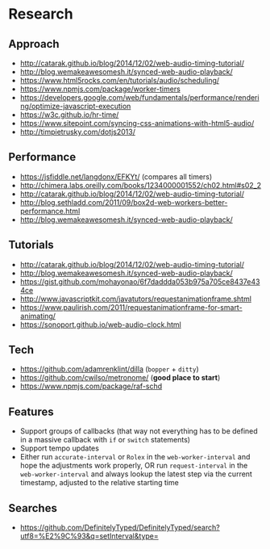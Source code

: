 # Research

## Approach

- http://catarak.github.io/blog/2014/12/02/web-audio-timing-tutorial/
- http://blog.wemakeawesomesh.it/synced-web-audio-playback/
- https://www.html5rocks.com/en/tutorials/audio/scheduling/
- https://www.npmjs.com/package/worker-timers
- https://developers.google.com/web/fundamentals/performance/rendering/optimize-javascript-execution
- https://w3c.github.io/hr-time/
- https://www.sitepoint.com/syncing-css-animations-with-html5-audio/
- http://timpietrusky.com/dotjs2013/

## Performance

- https://jsfiddle.net/langdonx/EFKYt/ (compares all timers)
- http://chimera.labs.oreilly.com/books/1234000001552/ch02.html#s02_2
- http://catarak.github.io/blog/2014/12/02/web-audio-timing-tutorial/
- http://blog.sethladd.com/2011/09/box2d-web-workers-better-performance.html
- http://blog.wemakeawesomesh.it/synced-web-audio-playback/

## Tutorials

- http://catarak.github.io/blog/2014/12/02/web-audio-timing-tutorial/
- http://blog.wemakeawesomesh.it/synced-web-audio-playback/
- https://gist.github.com/mohayonao/6f7daddda053b975a705ce8437e434ce
- http://www.javascriptkit.com/javatutors/requestanimationframe.shtml
- https://www.paulirish.com/2011/requestanimationframe-for-smart-animating/
- https://sonoport.github.io/web-audio-clock.html

## Tech

- https://github.com/adamrenklint/dilla (`bopper` + `ditty`)
- https://github.com/cwilso/metronome/ (**good place to start**)
- https://www.npmjs.com/package/raf-schd

## Features

- Support groups of callbacks (that way not everything has to be defined in a massive callback with `if` or `switch` statements)
- Support tempo updates
- Either run `accurate-interval` or `Rolex` in the `web-worker-interval` and hope the adjustments work properly, OR run `request-interval` in the `web-worker-interval` and always lookup the latest step via the current timestamp, adjusted to the relative starting time

## Searches

- https://github.com/DefinitelyTyped/DefinitelyTyped/search?utf8=%E2%9C%93&q=setInterval&type=
